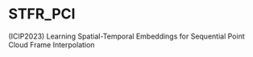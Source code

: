 # STFR_PCI
(ICIP2023) Learning Spatial-Temporal Embeddings for Sequential Point Cloud Frame Interpolation
